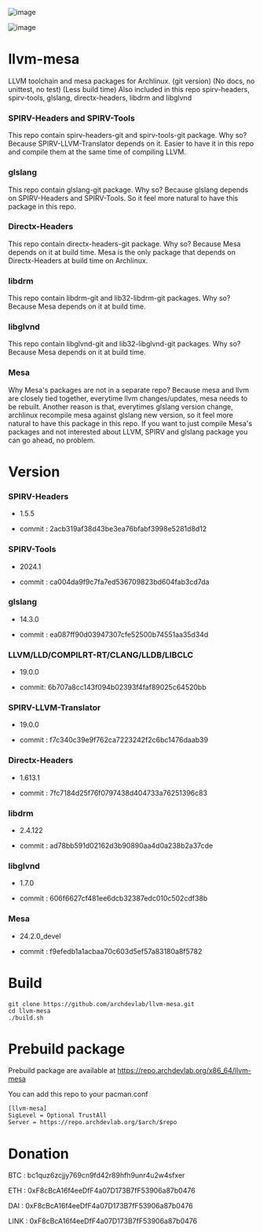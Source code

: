 ![image](https://user-images.githubusercontent.com/68618182/188527035-385752e7-fbd3-4865-abda-fdba4a804d99.png)

![image](https://user-images.githubusercontent.com/68618182/213734198-0cf50021-1f02-4c80-9a48-6f20ad42ce04.png)

# llvm-mesa

LLVM toolchain and mesa packages for Archlinux. (git version) (No docs, no unittest, no test) (Less build time) Also included in this repo spirv-headers, spirv-tools, glslang, directx-headers, libdrm and libglvnd

### SPIRV-Headers and SPIRV-Tools

This repo contain spirv-headers-git and spirv-tools-git package. Why so? Because SPIRV-LLVM-Translator depends on it. Easier to have it in this repo and compile them at the same time of compiling LLVM.

### glslang

This repo contain glslang-git package. Why so? Because glslang depends on SPIRV-Headers and SPIRV-Tools. So it feel more natural to have this package in this repo.

### Directx-Headers

This repo contain directx-headers-git package. Why so? Because Mesa depends on it at build time. Mesa is the only package that depends on Directx-Headers at build time on Archlinux.

### libdrm

This repo contain libdrm-git and lib32-libdrm-git packages. Why so? Because Mesa depends on it at build time.

### libglvnd

This repo contain libglvnd-git and lib32-libglvnd-git packages. Why so? Because Mesa depends on it at build time.

### Mesa

Why Mesa's packages are not in a separate repo? Because mesa and llvm are closely tied together, everytime llvm changes/updates, mesa needs to be rebuilt. Another reason is that, everytimes glslang version change, archlinux recompile mesa against glslang new version, so it feel more natural to have this package in this repo. If you want to just compile Mesa's packages and not interested about LLVM, SPIRV and glslang package you can go ahead, no problem.

# Version

### SPIRV-Headers

- 1.5.5

- commit : 2acb319af38d43be3ea76bfabf3998e5281d8d12

### SPIRV-Tools

- 2024.1

- commit : ca004da9f9c7fa7ed536709823bd604fab3cd7da

### glslang

- 14.3.0

- commit : ea087ff90d03947307cfe52500b74551aa35d34d

### LLVM/LLD/COMPILRT-RT/CLANG/LLDB/LIBCLC

- 19.0.0

- commit: 6b707a8cc143f094b02393f4faf89025c64520bb

### SPIRV-LLVM-Translator

- 19.0.0

- commit : f7c340c39e9f762ca7223242f2c6bc1476daab39

### Directx-Headers

- 1.613.1

- commit : 7fc7184d25f76f0797438d404733a76251396c83

### libdrm

- 2.4.122

- commit : ad78bb591d02162d3b90890aa4d0a238b2a37cde


### libglvnd

- 1.7.0

- commit : 606f6627cf481ee6dcb32387edc010c502cdf38b

### Mesa

- 24.2.0_devel

- commit : f9efedb1a1acbaa70c603d5ef57a83180a8f5782

# Build

    git clone https://github.com/archdevlab/llvm-mesa.git
    cd llvm-mesa
    ./build.sh

# Prebuild package

Prebuild package are available at https://repo.archdevlab.org/x86_64/llvm-mesa

You can add this repo to your pacman.conf

    [llvm-mesa]
    SigLevel = Optional TrustAll
    Server = https://repo.archdevlab.org/$arch/$repo

# Donation

BTC : bc1quz6zcjjy769cn9fd42r89hfh9unr4u2w4sfxer

ETH : 0xF8cBcA16f4eeDfF4a07D173B7fF53906a87b0476

DAI : 0xF8cBcA16f4eeDfF4a07D173B7fF53906a87b0476

LINK : 0xF8cBcA16f4eeDfF4a07D173B7fF53906a87b0476

